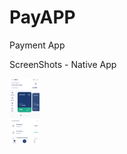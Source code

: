# PayAPP
 Payment App

ScreenShots - Native App

<div>
<img src="https://github.com/gurpreet203181/PayAPP/blob/main/src/assets/screenshot/screen1.jpg" width="48">
   
 
    
</div>
